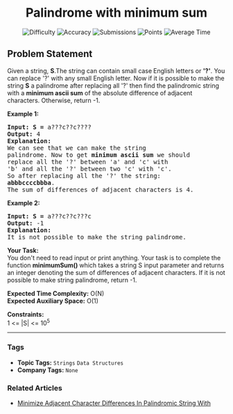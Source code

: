 <h1 align="center">Palindrome with minimum sum</h1>

<p align="center">
  <img alt="Difficulty" title="Difficulty" src="https://custom-icon-badges.demolab.com/badge/Difficulty: Medium-1F222E?style=for-the-badge&logoColor=white&logo=fire"/>
  <img alt="Accuracy" title="Accuracy" src="https://custom-icon-badges.demolab.com/badge/Accuracy: 60.42%25-1F222E?style=for-the-badge&logoColor=white&logo=target"/>
  <img alt="Submissions" title="Submissions" src="https://custom-icon-badges.demolab.com/badge/Submissions: 21K+-1F222E?style=for-the-badge&logoColor=white&logo=repo"/>
  <img alt="Points" title="Points" src="https://custom-icon-badges.demolab.com/badge/Points: 4-1F222E?style=for-the-badge&logoColor=white&logo=award"/>
  <img alt="Average Time" title="Average Time" src="https://custom-icon-badges.demolab.com/badge/Average%20Time: N/A-1F222E?style=for-the-badge&logoColor=white&logo=clock"/>
</p>

## Problem Statement

Given a string, <b>S</b>.The string can contain small case<b> </b>English letters or <b>'?'</b>. You can replace '?' with any small English letter. Now if it is possible to make the string <b>S</b> a palindrome after replacing all '?' then find the palindromic string with a <b>minimum ascii sum</b> of the absolute difference of adjacent characters. Otherwise, return -1.

<b>Example 1:</b>

<pre><b>Input: S = </b>a???c??c????
<b>Output: </b>4<b>
Explanation:
</b>We can see that we can make the string
palindrome. Now to get <b>minimum</b> <b>ascii</b> <b>sum</b> we should
replace all the '?' between 'a' and 'c' with
'b' and all the '?' between two 'c' with 'c'.
So after replacing all the '?' the string: 
<b>abbbccccbbba</b>.
The sum of differences of adjacent characters is 4.<b>   </b></pre>

<b>Example 2:</b>

<pre><b>Input: S = </b>a???c??c???c<b>
Output: </b>-1
<b>Explanation:
</b>It is not possible to make the string palindrome.</pre>

<b>Your Task:</b><br>You don't need to read input or print anything. Your task is to complete the function <b>minimumSum() </b>which takes a string S input parameter and returns an integer denoting the sum of differences of adjacent characters. If it is not possible to make string palindrome, return -1. 

<b>Expected Time Complexity:</b> O(N)<br><b>Expected Auxiliary Space:</b> O(1)

<b>Constraints:</b><br>1 <= |S| <= 10<sup>5</sup>


<hr>

### Tags
- **Topic Tags:** `Strings` `Data Structures`
- **Company Tags:** `None`

### Related Articles
- [Minimize Adjacent Character Differences In Palindromic String With](https://www.geeksforgeeks.org/minimize-adjacent-character-differences-in-palindromic-string-with/)
